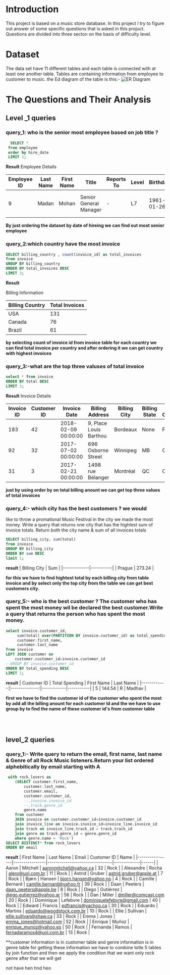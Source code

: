 # Introduction
This project is based on a music store database. In this project I try to figure out answer
of some specific questions that is asked in this projuct. Questions are divided into three secton
on the basis of difficulty level.

# Dataset 
The data set have 11 different tables and each table is connected with at least one another table. 
Tables are containing information from employee to customer to music. the Ed diagram of the table is this:-
![ER Diagram](https://github.com/Lovemann1/music_store_project/blob/main/ER_diagram/ERD.jpeg) 


# The Questions and Their Analysis 

## Level _1 queries
###  query_1: who is the senior most employee based on job title ?

 ```sql
   SELECT *
  from employee
  order by hire_date
  LIMIT 1;
```
**Result**
 Employee Details  

| Employee ID | Last Name | First Name | Title                  | Reports To | Level | Birthdate  | Hire Date  | Address            | City     | State | Country | Postal Code | Phone           | Fax             | Email                                 |
|------------|-----------|------------|------------------------|------------|-------|------------|------------|--------------------|----------|-------|---------|-------------|----------------|----------------|--------------------------------------|
| 9          | Madan     | Mohan      | Senior General Manager | -          | L7    | 1961-01-26 | 2016-01-14 | 1008 Vrinda Ave MT | Edmonton | AB    | Canada  | T5K 2N1     | +1 (780) 428-9482 | +1 (780) 428-3457 | madan.mohan@chinookcorp.com |


**By just ordering the dataset by date of hireing we can find out most senior employee**

### query_2:which country have the most invoice

```sql
SELECT billing_country , count(invoice_id) as total_invoices
from invoice
GROUP BY billing_country
ORDER BY total_invoices DESC
LIMIT 3;
```
**Result**

 Billing Information  

| Billing Country | Total Invoices |
|----------------|---------------|
| USA           | 131           |
| Canada        | 76            |
| Brazil        | 61            |

**by selecting count of invoice id from invoice table for each country we can find total invoice per country and after ordering it we can get country with highest invoices**

### query_3:-what are the top three valuses of total invoice

```sql
select * from invoice 
ORDER BY total DESC
LIMIT 3;
```
**Result**
Invoice Details  

| Invoice ID | Customer ID | Invoice Date         | Billing Address           | Billing City | Billing State | Billing Country | Billing Postal | Total  |
|-----------|------------|----------------------|---------------------------|--------------|--------------|----------------|----------------|--------|
| 183       | 42         | 2018-02-09 00:00:00  | 9, Place Louis Barthou    | Bordeaux     | None         | France         | 33000          | 23.76  |
| 92        | 32         | 2017-07-02 00:00:00  | 696 Osborne Street        | Winnipeg     | MB           | Canada         | R3L 2B9        | 19.80  |
| 31        | 3          | 2017-02-21 00:00:00  | 1498 rue Bélanger         | Montréal     | QC           | Canada         | H2G 1A7        | 19.80  |


**just by using order by on total billing anount we can get top three values of total invoices**

### query_4:- which city has the best customers ? we would
 like to throw a promational Music Festival in the 
 city we made the most money. Write a query that returns
  one city that has the hightest sum of invoice totals.
 Return both the city name & sum of all invoices totals 
```sql
SELECT billing_city, sum(total)
from invoice
GROUP BY billing_city
ORDER BY sum DESC
limit 1;
```
**result**
| Billing City | Sum       |
|-------------|----------:|
| Prague      | 273.24    |

**for this we have to find hightest total by each billing city from table invoice and by select only the top city from the table we can get best customers city.**
### query_5:- who is the best customer ? The customer who has spent the most money wil be declared the best customer.Write a query that returns the person who has spent the most money.

```sql
select invoice.customer_id,
     sum(total) over(PARTITION BY invoice.customer_id) as total_spending,
     customer.first_name,
     customer.last_name
from invoice
LEFT JOIN customer on
    customer.customer_id=invoice.customer_id
--GROUP BY invoice.customer_id 
ORDER BY total_spending DESC
LIMIT 1;
```
**result**
| Customer ID | Total Spending | First Name | Last Name |
|------------:|--------------:|------------|-----------|
| 5          | 144.54        | R          | Madhav    |

**first we have to find the customer id of the customer who spent the most by add all the billing anount for each customer Id and the we have to use group by to find the name of these customer id's from customer table**
<br>



 

<br>






<br>
 
## level_2 queries
### query_1:- Write query to return the email, first name, last name & Genre of all Rock Music listeners.Return your list ordered alphebitically by email starting with A
```sql
 with rock_lovers as 
    (SELECT customer.first_name,
        customer.last_name,
        customer.email,
        customer.customer_id,
        --,invoice.invoice_id
        --,track.genre_id
        genre.name
    from customer
    JOIN invoice on customer.customer_id=invoice.customer_id
    join invoice_line on invoice.invoice_id=invoice_line.invoice_id
    join track on invoice_line.track_id = track.track_id
    join genre on track.genre_id = genre.genre_id
    where genre.name = 'Rock')
SELECT DISTINCT* from rock_lovers
ORDER BY email
```
**result**
| First Name     | Last Name      | Email                          | Customer ID | Name |
|----------------|----------------|--------------------------------|-------------|------|
| Aaron          | Mitchell       | aaronmitchell@yahoo.ca         | 32          | Rock |
| Alexandre      | Rocha          | alero@uol.com.br               | 11          | Rock |
| Astrid         | Gruber         | astrid.gruber@apple.at         | 7           | Rock |
| Bjørn          | Hansen         | bjorn.hansen@yahoo.no          | 4           | Rock |
| Camille        | Bernard        | camille.bernard@yahoo.fr       | 39          | Rock |
| Daan           | Peeters        | daan_peeters@apple.be          | 8           | Rock |
| Diego          | Gutiérrez      | diego.gutierrez@yahoo.ar       | 56          | Rock |
| Dan            | Miller         | dmiller@comcast.com            | 20          | Rock |
| Dominique      | Lefebvre       | dominiquelefebvre@gmail.com    | 40          | Rock |
| Edward         | Francis        | edfrancis@yachoo.ca            | 30          | Rock |
| Eduardo        | Martins        | eduardo@woodstock.com.br       | 10          | Rock |
| Ellie          | Sullivan       | ellie.sullivan@shaw.ca         | 33          | Rock |
| Emma           | Jones          | emma_jones@hotmail.com         | 52          | Rock |
| Enrique        | Muñoz          | enrique_munoz@yahoo.es         | 50          | Rock |
| Fernanda       | Ramos          | fernadaramos4@uol.com.br       | 13          | Rock |

**customer information is in customer table and genre information is in genre table for getting these information we have to combine totle 5 tables by join function and then we apply the condition that we want only rock genre after that we will get 

















not
have
hen
hnd
heo








